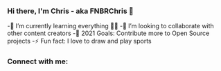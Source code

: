 ### Hi there, I'm Chris - aka FNBRChris 👋

-🌱 I’m currently learning everything 🤣🎯
-👯 I’m looking to collaborate with other content creators
-🥅 2021 Goals: Contribute more to Open Source projects
-⚡ Fun fact: I love to draw and play sports

### Connect with me:
